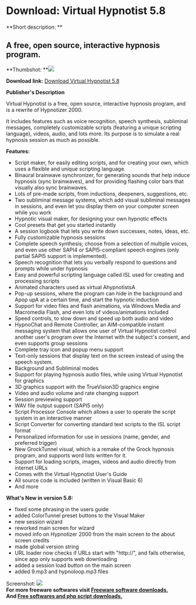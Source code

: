 # Download: Virtual Hypnotist 5.8

**Short description: **

## A free, open source, interactive hypnosis program.

  
**Thumbshot: **![](http://www.freewarefiles.com/screenshot/virtual_hypnotist_md.gif)   
  
**Download link:** [Download Virtual Hypnotist 5.8](http://freesoftwares.boysofts.com/Virtual-Hypnotist_program_13701.html)  
  

**Publisher's Description**  
  

Virtual Hypnotist is a free, open source, interactive hypnosis program, and is
a rewrite of Hypnotizer 2000.

It includes features such as voice recognition, speech synthesis, subliminal
messages, completely customizable scripts (featuring a unique scripting
language), videos, audio, and lots more. Its purpose is to simulate a real
hypnosis session as much as possible.

**Features:**

  * Script maker, for easily editing scripts, and for creating your own, which uses a flexible and unique scripting language. 
  * Binaural brainwave synchronizer, for generating sounds that help induce hypnosis (sync brainwaves), and for providing flashing color bars that visually also sync brainwaves. 
  * Lots of pre-made scripts, from inductions, deepeners, suggestions, etc. 
  * Two subliminal message systems, which add visual subliminal messages in sessions, and even let you display them on your computer screen while you work 
  * Hypnotic visual maker, for designing your own hypnotic effects 
  * Cool presets that get you started instantly 
  * A session logbook that lets you write down successes, notes, ideas, etc. 
  * Fully customizable hypnosis sessions 
  * Complete speech synthesis; choose from a selection of multiple voices, and even use other SAPI4 or SAPI5-compliant speech engines (only partial SAPI5 support is implemented). 
  * Speech recognition that lets you verbally respond to questions and prompts while under hypnosis 
  * Easy and powerful scripting language called ISL used for creating and processing scripts 
  * Animated characters used as virtual AhypnotistsA 
  * Pop-up sessions, where the program can hide in the background and Apop upA at a certain time, and start the hypnotic induction 
  * Support for video files and flash animations, via Windows Media and Macromedia Flash, and even lots of videos/animations included 
  * Speed controls, to slow down and speed up both audio and video 
  * HypnoChat and Remote Controller, an AIM-compatible instant messaging system that allows one user of Virtual Hypnotist control another user's program over the Internet with the subject's consent, and even supports group sessions 
  * Complete tray icon and popup menu support 
  * Text-only sessions that display text on the screen instead of using the speech system. 
  * Background and Subliminal modes 
  * Support for playing hypnosis audio files, while using Virtual Hypnotist for graphics 
  * 3D graphics support with the TrueVision3D graphics engine 
  * Video and audio volume and rate changing support 
  * Session previewing support 
  * WAV file output support (SAPI5 only) 
  * Script Processor Console which allows a user to operate the script system in an interactive manner 
  * Script Converter for converting standard text scripts to the ISL script format 
  * Personalized information for use in sessions (name, gender, and preferred trigger) 
  * New GrockTunnel visual, which is a remake of the Grock hypnosis program, and supports word lists written for it. 
  * Support for loading scripts, images, videos and audio directly from internet URLs 
  * Comes with the Virtual Hypnotist User's Guide 
  * All source code is included (written in Visual Basic 6) 
  * And more 

**What's New in version 5.8:**

  * fixed some phrasing in the users guide 
  * added ColorTunnel preset buttons to the Visual Maker 
  * new session wizard 
  * reworked main screen for wizard 
  * moved info on Hypnotizer 2000 from the main screen to the about screen credits 
  * made global version string 
  * URL loader now checks if URLs start with "http://", and fails otherwise, since app only supports web downloading 
  * added a session load button on the main screen 
  * added 9.mp3 and hypnoloop.mp3 files 

  
  
Screenshot: ![](http://www.freewarefiles.com/screenshot/virtual_hypnotist.gif)  
**For more freeware softwares visit [Freeware software downloads.](http://freesoftwares.boysofts.com/)**   
**And [Free softwares and php script downloads.](http://www.boysofts.com/)**

